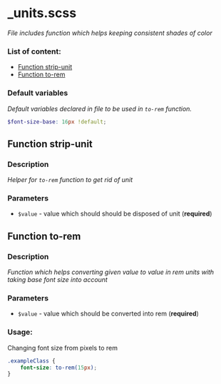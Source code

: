 # _units.scss
_File includes function which helps keeping consistent shades of color_

### List of content:

- [Function strip-unit](#function-strip-unit)
- [Function to-rem](#function-to-rem)


### Default variables
_Default variables declared in file to be used in ```to-rem``` function._

```scss
$font-size-base: 16px !default;
```

## Function strip-unit

### Description
_Helper for ```to-rem``` function to get rid of unit_

### Parameters
- `$value` - value which should should be disposed of unit (**required**)

## Function to-rem

### Description
_Function which helps converting given value to value in rem units with taking base font size into account_

### Parameters
- `$value` - value which should be converted into rem (**required**)

### Usage: 
Changing font size from pixels to rem

```scss
.exampleClass {
    font-size: to-rem(15px);
}
```